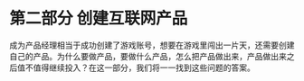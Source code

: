 # 第二部分 创建互联网产品

成为产品经理相当于成功创建了游戏账号，想要在游戏里闯出一片天，还需要创建自己的产品。为什么要做产品，要做什么产品，怎么把产品做出来，产品做出来之后值不值得继续投入？在这一部分，我们将一一找到这些问题的答案。
